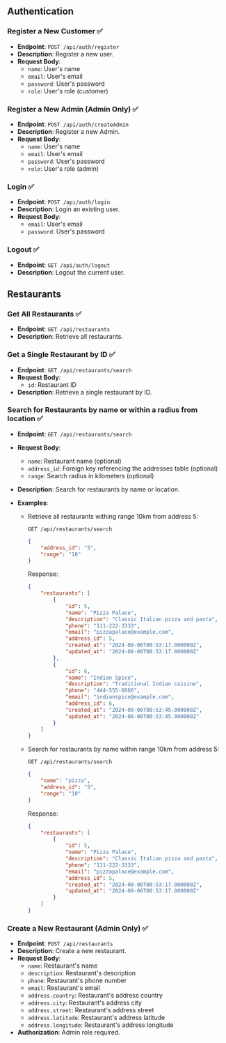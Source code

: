 ## Authentication

### Register a New Customer ✅

-   **Endpoint**: `POST /api/auth/register`
-   **Description**: Register a new user.
-   **Request Body**:
    -   `name`: User's name
    -   `email`: User's email
    -   `password`: User's password
    -   `role`: User's role (customer)

### Register a New Admin (Admin Only) ✅

-   **Endpoint**: `POST /api/auth/createAdmin`
-   **Description**: Register a new Admin.
-   **Request Body**:
    -   `name`: User's name
    -   `email`: User's email
    -   `password`: User's password
    -   `role`: User's role (admin)

### Login ✅

-   **Endpoint**: `POST /api/auth/login`
-   **Description**: Login an existing user.
-   **Request Body**:
    -   `email`: User's email
    -   `password`: User's password

### Logout ✅

-   **Endpoint**: `GET /api/auth/logout`
-   **Description**: Logout the current user.

## Restaurants

### Get All Restaurants ✅

-   **Endpoint**: `GET /api/restaurants`
-   **Description**: Retrieve all restaurants.

### Get a Single Restaurant by ID ✅

-   **Endpoint**: `GET /api/restaurants/search`
-   **Request Body**:
    -   `id`: Restaurant ID
-   **Description**: Retrieve a single restaurant by ID.

### Search for Restaurants by name or within a radius from location ✅

-   **Endpoint**: `GET /api/restaurants/search`
-   **Request Body**:
    -   `name`: Restaurant name (optional)
    -   `address_id`: Foreign key referencing the addresses table (optional)
    -   `range`: Search radius in kilometers (optional)
-   **Description**: Search for restaurants by name or location.
-   **Examples**:

    -   Retrieve all restaurants withing range 10km from address 5:

        `GET /api/restaurants/search`

        ```json
        {
        	"address_id": "5",
        	"range": "10"
        }
        ```

        Response:

        ```json
        {
        	"restaurants": [
        		{
        			"id": 5,
        			"name": "Pizza Palace",
        			"description": "Classic Italian pizza and pasta",
        			"phone": "111-222-3333",
        			"email": "pizzapalace@example.com",
        			"address_id": 5,
        			"created_at": "2024-08-06T00:53:17.000000Z",
        			"updated_at": "2024-08-06T00:53:17.000000Z"
        		},
        		{
        			"id": 6,
        			"name": "Indian Spice",
        			"description": "Traditional Indian cuisine",
        			"phone": "444-555-6666",
        			"email": "indianspice@example.com",
        			"address_id": 6,
        			"created_at": "2024-08-06T00:53:45.000000Z",
        			"updated_at": "2024-08-06T00:53:45.000000Z"
        		}
        	]
        }
        ```

    -   Search for restaurants by name within range 10km from address 5:

        `GET /api/restaurants/search`

        ```json
        {
        	"name": "pizza",
        	"address_id": "5",
        	"range": "10"
        }
        ```

        Response:

        ```json
        {
        	"restaurants": [
        		{
        			"id": 5,
        			"name": "Pizza Palace",
        			"description": "Classic Italian pizza and pasta",
        			"phone": "111-222-3333",
        			"email": "pizzapalace@example.com",
        			"address_id": 5,
        			"created_at": "2024-08-06T00:53:17.000000Z",
        			"updated_at": "2024-08-06T00:53:17.000000Z"
        		}
        	]
        }
        ```

### Create a New Restaurant (Admin Only) ✅

-   **Endpoint**: `POST /api/restaurants`
-   **Description**: Create a new restaurant.
-   **Request Body**:
    -   `name`: Restaurant's name
    -   `description`: Restaurant's description
    -   `phone`: Restaurant's phone number
    -   `email`: Restaurant's email
    -   `address.country`: Restaurant's address country
    -   `address.city`: Restaurant's address city
    -   `address.street`: Restaurant's address street
    -   `address.latitude`: Restaurant's address latitude
    -   `address.longitude`: Restaurant's address longitude
-   **Authorization**: Admin role required.
